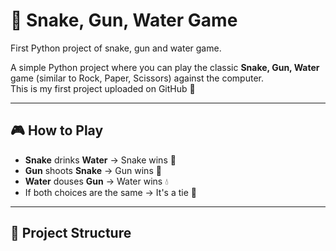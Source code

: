 # 🐍 Snake, Gun, Water Game

First Python project of snake, gun and water game.

A simple Python project where you can play the classic **Snake, Gun, Water** game (similar to Rock, Paper, Scissors) against the computer.  
This is my first project uploaded on GitHub 🎉

---

## 🎮 How to Play
- **Snake** drinks **Water** → Snake wins 🐍
- **Gun** shoots **Snake** → Gun wins 🔫
- **Water** douses **Gun** → Water wins 💧
- If both choices are the same → It's a tie 🤝

---

## 📂 Project Structure
